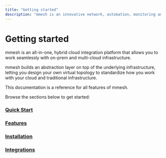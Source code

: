 ```yaml
---
title: "Getting started"
description: "mmesh is an innovative network, automation, monitoring and management platform that lets you integrate your on-prem and multi-cloud environments in minutes."
---
```


# Getting started

mmesh is an all-in-one, hybrid cloud integration platform that allows you to work seamlessly with on-prem and multi-cloud infrastructure.

mmesh builds an abstraction layer on top of the underlying infrastructure, letting you design your own virtual topology to standardize how you work with your cloud and traditional infrastructure.

This documentation is a reference for all features of mmesh.

Browse the sections below to get started:

### [Quick Start](/docs/platform/getting-started/quickstart/)

### [Features](/docs/platform/getting-started/features/)

### [Installation](/docs/platform/installation/overview/)

### [Integrations](/docs/platform/getting-started/integrations/)
